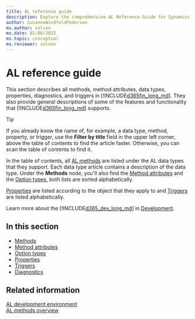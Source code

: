 ```yaml
---
title: AL reference guide
description: Explore the comprehensive AL Reference Guide for Dynamics 365 Business Central, detailing methods, method attributes, data types, properties, diagnostics, and triggers.
author: SusanneWindfeldPedersen
ms.author: solsen
ms.date: 01/08/2025
ms.topic: conceptual
ms.reviewer: solsen
---
```


# AL reference guide

This section describes all methods, method attributes, data types, properties, diagnostics, and triggers in [!INCLUDE[d365fin_long_md](includes/d365fin_long_md.md)]. They also provide general descriptions of some of the features and functionality that [!INCLUDE[d365fin_long_md](includes/d365fin_long_md.md)] supports.

> [!TIP]  
> If you already know the name of, for example, a data type, method, property, or trigger, use the **Filter by title** field in the upper left corner, above the table of contents to find the article faster. Otherwise, you can scan the table of contents to find it.

In the table of contents, all [AL methods](methods-auto/library.md) are listed under the AL data types that they support. Each data type article contains a description of the data type. Under the **Methods** node, you'll also find the [Method attributes](attributes/devenv-method-attributes.md) and the [Option types](methods-auto/action/action-option.md), both lists are sorted alphabetically.

[Properties](properties/devenv-properties.md) are listed according to the object that they apply to and [Triggers](triggers-auto/devenv-triggers.md) are listed alphabetically.  

Learn more about the [!INCLUDE[d365_dev_long_md](includes/d365_dev_long_md.md)] in [Development](devenv-dev-overview.md).  

## In this section  

- [Methods](methods-auto/library.md)  
- [Method attributes](attributes/devenv-method-attributes.md)  
- [Option types](methods-auto/action/action-option.md)  
- [Properties](properties/devenv-properties.md)  
- [Triggers](triggers-auto/devenv-triggers.md)  
- [Diagnostics](diagnostics/diagnostics-overview.md)

## Related information

[AL development environment](devenv-reference-overview.md)  
[AL methods overview](devenv-al-methods.md)  
